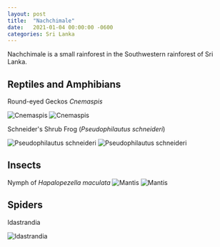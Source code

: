 ```yaml
---
layout: post
title:  "Nachchimale"
date:   2021-01-04 00:00:00 -0600
categories: Sri Lanka
---
```


Nachchimale is a small rainforest in the Southwestern rainforest of Sri Lanka.

## Reptiles and Amphibians

Round-eyed Geckos _Cnemaspis_

![Cnemaspis](/assets/Nachchimale/Cnemaspis.jpg)
![Cnemaspis](/assets/Nachchimale/Cnemaspis1.jpg)


Schneider's Shrub Frog (_Pseudophilautus schneideri_)

![Pseudophilautus schneideri](/assets/Nachchimale/NaaFrog.jpg)
![Pseudophilautus schneideri](/assets/Nachchimale/NaaFrog1.jpg)

## Insects

Nymph of _Hapalopezella maculata_
![Mantis](/assets/Nachchimale/Mantis.jpg)
![Mantis](/assets/Nachchimale/Mantis1.jpg)

## Spiders

Idastrandia

![Idastrandia](/assets/Nachchimale/Salticid.jpg)


